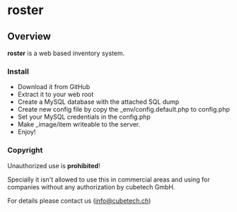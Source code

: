 # roster


## Overview

**roster** is a web based inventory system.

### Install

- Download it from GitHub
- Extract it to your web root
- Create a MySQL database with the attached SQL dump
- Create new config file by copy the _env/config.default.php to config.php
- Set your MySQL credentials in the config.php
- Make _image/item writeable to the server.
- Enjoy!

### Copyright 

Unauthorized use is **prohibited**!

Specially it isn't allowed to use this in commercial areas and using for companies without any authorization by cubetech GmbH.

For details please contact us (<info@cubetech.ch>)

